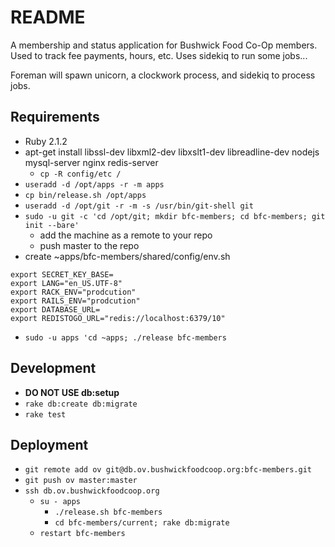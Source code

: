 # README

A membership and status application for Bushwick Food Co-Op members. Used to
track fee payments, hours, etc. Uses sidekiq to run some jobs...

Foreman will spawn unicorn, a clockwork process, and sidekiq to process jobs.

## Requirements

* Ruby 2.1.2
* apt-get install libssl-dev libxml2-dev libxslt1-dev libreadline-dev nodejs mysql-server nginx redis-server
  * `cp -R config/etc /`
* `useradd -d /opt/apps -r -m apps`
* `cp bin/release.sh /opt/apps`
* `useradd -d /opt/git -r -m -s /usr/bin/git-shell git`
* `sudo -u git -c 'cd /opt/git; mkdir bfc-members; cd bfc-members; git init --bare'`
  * add the machine as a remote to your repo
  * push master to the repo
* create ~apps/bfc-members/shared/config/env.sh
```
export SECRET_KEY_BASE=
export LANG="en_US.UTF-8"
export RACK_ENV="prodcution"
export RAILS_ENV="prodcution"
export DATABASE_URL=
export REDISTOGO_URL="redis://localhost:6379/10"
```
* `sudo -u apps 'cd ~apps; ./release bfc-members`

## Development

* **DO NOT USE db:setup**
* `rake db:create db:migrate`
* `rake test`

## Deployment

* `git remote add ov git@db.ov.bushwickfoodcoop.org:bfc-members.git`
* `git push ov master:master`
* `ssh db.ov.bushwickfoodcoop.org`
  * `su - apps`
    * `./release.sh bfc-members`
    * `cd bfc-members/current; rake db:migrate`
  * `restart bfc-members`

